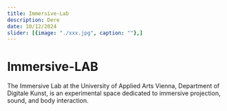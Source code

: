 ```yaml
---
title: Immersive-Lab
description: Dere
date: 10/12/2024
slider: [{image: "./xxx.jpg", caption: ""},]
---
```


# Immersive-LAB

The Immersive Lab at the University of Applied Arts Vienna, Department of Digitale Kunst, is an experimental space dedicated to immersive projection, sound, and body interaction. 



